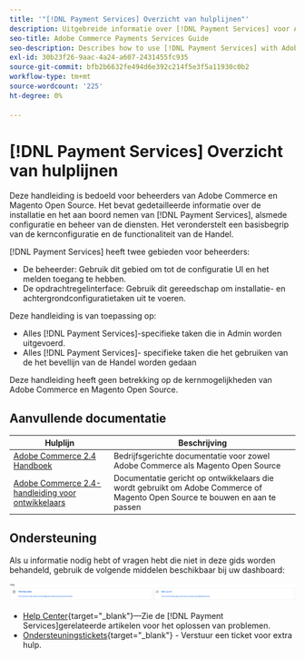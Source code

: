 ```yaml
---
title: '"[!DNL Payment Services] Overzicht van hulplijnen"'
description: Uitgebreide informatie over [!DNL Payment Services] voor Adobe Commerce- en Magento Open Source-beheerders, inclusief installatie en instapweigering
seo-title: Adobe Commerce Payments Services Guide
seo-description: Describes how to use [!DNL Payment Services] with Adobe Commerce or Magento Open Source.
exl-id: 30b23f26-9aac-4a24-a607-2431455fc935
source-git-commit: bfb2b6632fe494d6e392c214f5e3f5a11930c0b2
workflow-type: tm+mt
source-wordcount: '225'
ht-degree: 0%

---
```


# [!DNL Payment Services] Overzicht van hulplijnen

Deze handleiding is bedoeld voor beheerders van Adobe Commerce en Magento Open Source. Het bevat gedetailleerde informatie over de installatie en het aan boord nemen van [!DNL Payment Services], alsmede configuratie en beheer van de diensten. Het veronderstelt een basisbegrip van de kernconfiguratie en de functionaliteit van de Handel.

[!DNL Payment Services] heeft twee gebieden voor beheerders:

* De beheerder: Gebruik dit gebied om tot de configuratie UI en het melden toegang te hebben.
* De opdrachtregelinterface: Gebruik dit gereedschap om installatie- en achtergrondconfiguratietaken uit te voeren.

Deze handleiding is van toepassing op:

* Alles [!DNL Payment Services]-specifieke taken die in Admin worden uitgevoerd.
* Alles [!DNL Payment Services]- specifieke taken die het gebruiken van de het bevellijn van de Handel worden gedaan

Deze handleiding heeft geen betrekking op de kernmogelijkheden van Adobe Commerce en Magento Open Source.

## Aanvullende documentatie

| Hulplijn | Beschrijving |
|------ | ----------- |
| [Adobe Commerce 2.4 Handboek](https://docs.magento.com/user-guide/) | Bedrijfsgerichte documentatie voor zowel Adobe Commerce als Magento Open Source |
| [Adobe Commerce 2.4-handleiding voor ontwikkelaars](https://devdocs.magento.com/) | Documentatie gericht op ontwikkelaars die wordt gebruikt om Adobe Commerce of Magento Open Source te bouwen en aan te passen |

## Ondersteuning

Als u informatie nodig hebt of vragen hebt die niet in deze gids worden behandeld, gebruik de volgende middelen beschikbaar bij uw dashboard:

![Help-bronnen](assets/help-resources.png)

* [Help Center](https://support.magento.com/hc/en-us){target=&quot;_blank&quot;}—Zie de [!DNL Payment Services]gerelateerde artikelen voor het oplossen van problemen.
* [Ondersteuningstickets](https://support.magento.com/hc/en-us/articles/360000913794#submit-ticket){target=&quot;_blank&quot;} - Verstuur een ticket voor extra hulp.
